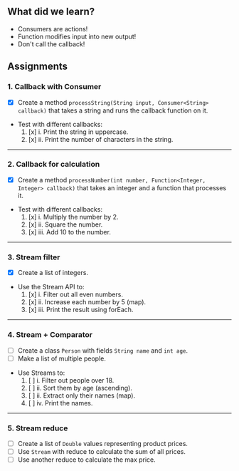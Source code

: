 ## What did we learn?
* Consumers are actions!
* Function modifies input into new output!
* Don't call the callback!
## Assignments
### 1. Callback with Consumer
- [x] Create a method `processString(String input, Consumer<String> callback)` that takes a string and runs the callback 
function on it. 
- Test with different callbacks:
  1. [x] i. Print the string in uppercase.
  2. [x] ii. Print the number of characters in the string.

---

### 2. Callback for calculation
- [x] Create a method `processNumber(int number, Function<Integer, Integer> callback)` that takes an integer and a
function that processes it.
- Test with different callbacks:
  1. [x] i. Multiply the number by 2.
  2. [x] ii. Square the number.
  3. [x] iii. Add 10 to the number.

---

### 3. Stream filter
- [x] Create a list of integers.
- Use the Stream API to:
  1. [x] i. Filter out all even numbers.
  2. [x] ii. Increase each number by 5 (map).
  3. [x] iii. Print the result using forEach.

---

### 4. Stream + Comparator
- [ ] Create a class `Person` with fields `String name` and `int age`.
- [ ] Make a list of multiple people.
- Use Streams to:
  1. [ ] i. Filter out people over 18.
  2. [ ] ii. Sort them by age (ascending).
  3. [ ] ii. Extract only their names (map).
  4. [ ] iv. Print the names.

---

### 5. Stream reduce
- [ ] Create a list of `Double` values representing product prices.
- [ ] Use `Stream` with reduce to calculate the sum of all prices.
- [ ] Use another reduce to calculate the max price.
